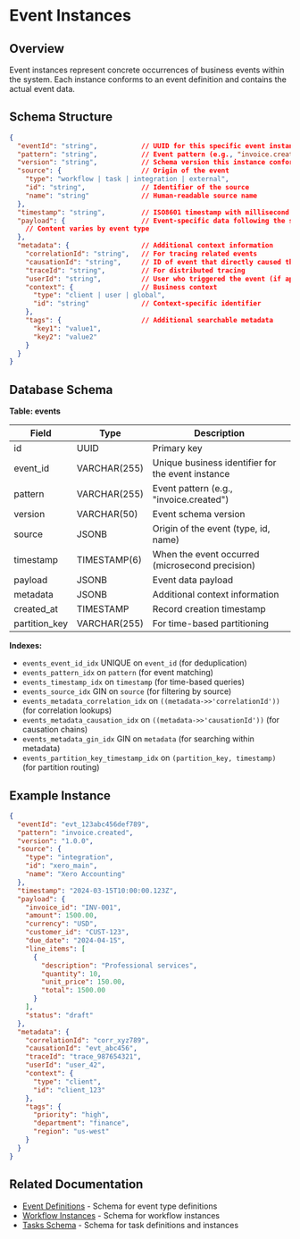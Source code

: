 # Event Instances

## Overview

Event instances represent concrete occurrences of business events within the system. Each instance conforms to an event definition and contains the actual event data.

## Schema Structure

```json
{
  "eventId": "string",           // UUID for this specific event instance
  "pattern": "string",           // Event pattern (e.g., "invoice.created")
  "version": "string",           // Schema version this instance conforms to
  "source": {                    // Origin of the event
    "type": "workflow | task | integration | external",
    "id": "string",              // Identifier of the source
    "name": "string"             // Human-readable source name
  },
  "timestamp": "string",         // ISO8601 timestamp with millisecond precision
  "payload": {                   // Event-specific data following the schema
    // Content varies by event type
  },
  "metadata": {                  // Additional context information
    "correlationId": "string",   // For tracing related events
    "causationId": "string",     // ID of event that directly caused this one
    "traceId": "string",         // For distributed tracing
    "userId": "string",          // User who triggered the event (if applicable)
    "context": {                 // Business context
      "type": "client | user | global",
      "id": "string"             // Context-specific identifier
    },
    "tags": {                    // Additional searchable metadata
      "key1": "value1",
      "key2": "value2"
    }
  }
}
```

## Database Schema

**Table: events**

| Field | Type | Description |
|----|----|----|
| id | UUID | Primary key |
| event_id | VARCHAR(255) | Unique business identifier for the event instance |
| pattern | VARCHAR(255) | Event pattern (e.g., "invoice.created") |
| version | VARCHAR(50) | Event schema version |
| source | JSONB | Origin of the event (type, id, name) |
| timestamp | TIMESTAMP(6) | When the event occurred (microsecond precision) |
| payload | JSONB | Event data payload |
| metadata | JSONB | Additional context information |
| created_at | TIMESTAMP | Record creation timestamp |
| partition_key | VARCHAR(255) | For time-based partitioning |

**Indexes:**

* `events_event_id_idx` UNIQUE on `event_id` (for deduplication)
* `events_pattern_idx` on `pattern` (for event matching)
* `events_timestamp_idx` on `timestamp` (for time-based queries)
* `events_source_idx` GIN on `source` (for filtering by source)
* `events_metadata_correlation_idx` on `((metadata->>'correlationId'))` (for correlation lookups)
* `events_metadata_causation_idx` on `((metadata->>'causationId'))` (for causation chains)
* `events_metadata_gin_idx` GIN on `metadata` (for searching within metadata)
* `events_partition_key_timestamp_idx` on `(partition_key, timestamp)` (for partition routing)

## Example Instance

```json
{
  "eventId": "evt_123abc456def789",
  "pattern": "invoice.created",
  "version": "1.0.0",
  "source": {
    "type": "integration",
    "id": "xero_main",
    "name": "Xero Accounting"
  },
  "timestamp": "2024-03-15T10:00:00.123Z",
  "payload": {
    "invoice_id": "INV-001",
    "amount": 1500.00,
    "currency": "USD",
    "customer_id": "CUST-123",
    "due_date": "2024-04-15",
    "line_items": [
      {
        "description": "Professional services",
        "quantity": 10,
        "unit_price": 150.00,
        "total": 1500.00
      }
    ],
    "status": "draft"
  },
  "metadata": {
    "correlationId": "corr_xyz789",
    "causationId": "evt_abc456",
    "traceId": "trace_987654321",
    "userId": "user_42",
    "context": {
      "type": "client",
      "id": "client_123"
    },
    "tags": {
      "priority": "high",
      "department": "finance",
      "region": "us-west"
    }
  }
}
```

## Related Documentation

* [Event Definitions](./event_definitions.md) - Schema for event type definitions
* [Workflow Instances](./workflow_instances.md) - Schema for workflow instances
* [Tasks Schema](./tasks.md) - Schema for task definitions and instances


